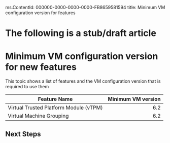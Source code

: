 ms.ContentId: 000000-0000-0000-0000-FB8659581594 
title: Minimum VM configuration version for features

# The following is a stub/draft article #

# Minimum VM configuration version for new features #

This topic shows a list of features and the VM configuration version that is required to use them 

| Feature Name                           | Minimum VM version |
| -------------------------------------- | -----------------: |
| Virtual Trusted Platform Module (vTPM) |                6.2 |
| Virtual Machine Grouping               |                6.2 |

## Next Steps ##

